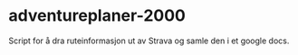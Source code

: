 # adventureplaner-2000

Script for å dra ruteinformasjon ut av Strava og samle den i et google docs.
